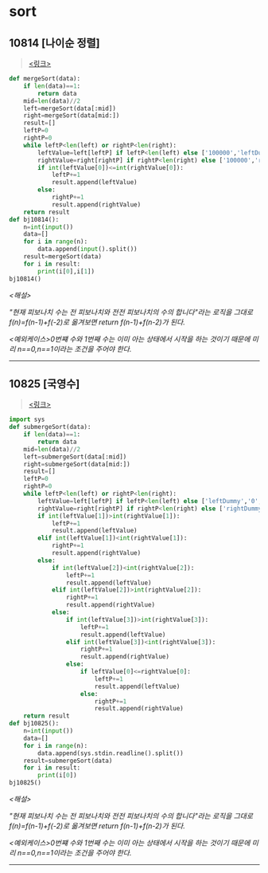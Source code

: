 # sort

## 10814 [나이순 정렬]

> [<링크>](https://www.acmicpc.net/problem/10814)

```python
def mergeSort(data):
    if len(data)==1:
        return data
    mid=len(data)//2
    left=mergeSort(data[:mid])
    right=mergeSort(data[mid:])
    result=[]
    leftP=0
    rightP=0
    while leftP<len(left) or rightP<len(right):
        leftValue=left[leftP] if leftP<len(left) else ['100000','leftDummy']
        rightValue=right[rightP] if rightP<len(right) else ['100000','rightDummy']
        if int(leftValue[0])<=int(rightValue[0]):
            leftP+=1
            result.append(leftValue)
        else:
            rightP+=1
            result.append(rightValue)
    return result
def bj10814():
    n=int(input())
    data=[]
    for i in range(n):
        data.append(input().split())
    result=mergeSort(data)
    for i in result:
        print(i[0],i[1])
bj10814()
```

_<해설>_

_"현재 피보나치 수는 전 피보나치와 전전 피보나치의 수의 합니다"라는 로직을 그대로 f(n)=f(n-1)+f(-2)로 옮겨보면 return f(n-1)+f(n-2)가 된다._

_<예외케이스>0번쨰 수와 1번째 수는 이미 아는 상태에서 시작을 하는 것이기 때문에 미리 n==0,n==1이라는 조건을 주어야 한다._

---

## 10825 [국영수]

> [<링크>](https://www.acmicpc.net/problem/10825)

```python
import sys
def submergeSort(data):
    if len(data)==1:
        return data
    mid=len(data)//2
    left=submergeSort(data[:mid])
    right=submergeSort(data[mid:])
    result=[]
    leftP=0
    rightP=0
    while leftP<len(left) or rightP<len(right):
        leftValue=left[leftP] if leftP<len(left) else ['leftDummy','0','0','0']
        rightValue=right[rightP] if rightP<len(right) else ['rightDummy','0','0','0']
        if int(leftValue[1])>int(rightValue[1]):
            leftP+=1
            result.append(leftValue)
        elif int(leftValue[1])<int(rightValue[1]):
            rightP+=1
            result.append(rightValue)
        else:
            if int(leftValue[2])<int(rightValue[2]):
                leftP+=1
                result.append(leftValue)
            elif int(leftValue[2])>int(rightValue[2]):
                rightP+=1
                result.append(rightValue)
            else:
                if int(leftValue[3])>int(rightValue[3]):
                    leftP+=1
                    result.append(leftValue)
                elif int(leftValue[3])<int(rightValue[3]):
                    rightP+=1
                    result.append(rightValue)
                else:
                    if leftValue[0]<=rightValue[0]:
                        leftP+=1
                        result.append(leftValue)
                    else:
                        rightP+=1
                        result.append(rightValue)
    return result
def bj10825():
    n=int(input())
    data=[]
    for i in range(n):
        data.append(sys.stdin.readline().split())
    result=submergeSort(data)
    for i in result:
        print(i[0])
bj10825()
```

_<해설>_

_"현재 피보나치 수는 전 피보나치와 전전 피보나치의 수의 합니다"라는 로직을 그대로 f(n)=f(n-1)+f(-2)로 옮겨보면 return f(n-1)+f(n-2)가 된다._

_<예외케이스>0번쨰 수와 1번째 수는 이미 아는 상태에서 시작을 하는 것이기 때문에 미리 n==0,n==1이라는 조건을 주어야 한다._

---
